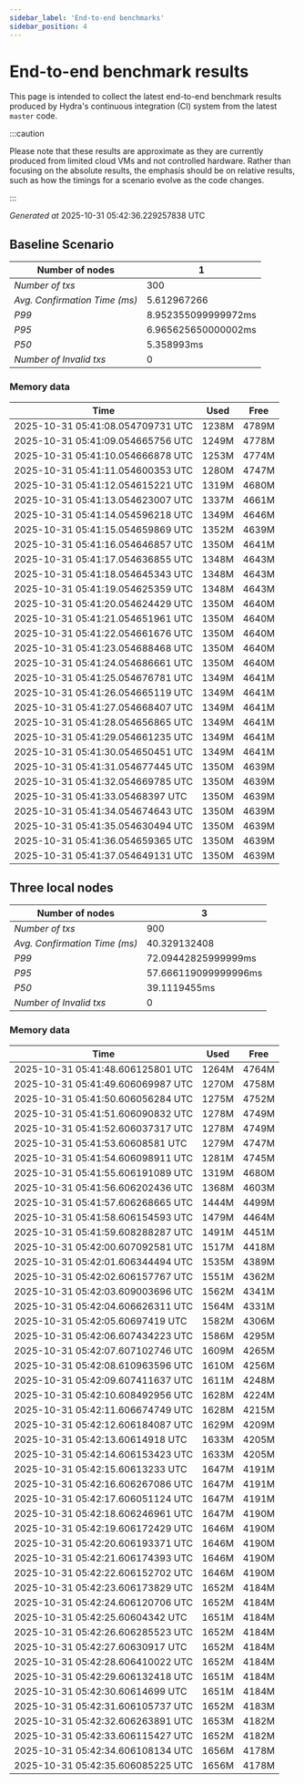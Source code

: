 ```yaml
--- 
sidebar_label: 'End-to-end benchmarks' 
sidebar_position: 4 
--- 
```


# End-to-end benchmark results 

This page is intended to collect the latest end-to-end benchmark  results produced by Hydra's continuous integration (CI) system from  the latest `master` code.

:::caution

Please note that these results are approximate  as they are currently produced from limited cloud VMs and not controlled hardware.  Rather than focusing on the absolute results,   the emphasis should be on relative results,  such as how the timings for a scenario evolve as the code changes.

:::

_Generated at_  2025-10-31 05:42:36.229257838 UTC


## Baseline Scenario



| Number of nodes |  1 | 
| -- | -- |
| _Number of txs_ | 300 |
| _Avg. Confirmation Time (ms)_ | 5.612967266 |
| _P99_ | 8.952355099999972ms |
| _P95_ | 6.965625650000002ms |
| _P50_ | 5.358993ms |
| _Number of Invalid txs_ | 0 |
      

### Memory data 

 | Time | Used | Free | 
|------------------------------------|------|------|
 | 2025-10-31 05:41:08.054709731 UTC | 1238M | 4789M | 
 | 2025-10-31 05:41:09.054665756 UTC | 1249M | 4778M | 
 | 2025-10-31 05:41:10.054666878 UTC | 1253M | 4774M | 
 | 2025-10-31 05:41:11.054600353 UTC | 1280M | 4747M | 
 | 2025-10-31 05:41:12.054615221 UTC | 1319M | 4680M | 
 | 2025-10-31 05:41:13.054623007 UTC | 1337M | 4661M | 
 | 2025-10-31 05:41:14.054596218 UTC | 1349M | 4646M | 
 | 2025-10-31 05:41:15.054659869 UTC | 1352M | 4639M | 
 | 2025-10-31 05:41:16.054646857 UTC | 1350M | 4641M | 
 | 2025-10-31 05:41:17.054636855 UTC | 1348M | 4643M | 
 | 2025-10-31 05:41:18.054645343 UTC | 1348M | 4643M | 
 | 2025-10-31 05:41:19.054625359 UTC | 1348M | 4643M | 
 | 2025-10-31 05:41:20.054624429 UTC | 1350M | 4640M | 
 | 2025-10-31 05:41:21.054651961 UTC | 1350M | 4640M | 
 | 2025-10-31 05:41:22.054661676 UTC | 1350M | 4640M | 
 | 2025-10-31 05:41:23.054688468 UTC | 1350M | 4640M | 
 | 2025-10-31 05:41:24.054686661 UTC | 1350M | 4640M | 
 | 2025-10-31 05:41:25.054676781 UTC | 1349M | 4641M | 
 | 2025-10-31 05:41:26.054665119 UTC | 1349M | 4641M | 
 | 2025-10-31 05:41:27.054668407 UTC | 1349M | 4641M | 
 | 2025-10-31 05:41:28.054656865 UTC | 1349M | 4641M | 
 | 2025-10-31 05:41:29.054661235 UTC | 1349M | 4641M | 
 | 2025-10-31 05:41:30.054650451 UTC | 1349M | 4641M | 
 | 2025-10-31 05:41:31.054677445 UTC | 1350M | 4639M | 
 | 2025-10-31 05:41:32.054669785 UTC | 1350M | 4639M | 
 | 2025-10-31 05:41:33.05468397 UTC | 1350M | 4639M | 
 | 2025-10-31 05:41:34.054674643 UTC | 1350M | 4639M | 
 | 2025-10-31 05:41:35.054630494 UTC | 1350M | 4639M | 
 | 2025-10-31 05:41:36.054659365 UTC | 1350M | 4639M | 
 | 2025-10-31 05:41:37.054649131 UTC | 1350M | 4639M | 


## Three local nodes



| Number of nodes |  3 | 
| -- | -- |
| _Number of txs_ | 900 |
| _Avg. Confirmation Time (ms)_ | 40.329132408 |
| _P99_ | 72.09442825999999ms |
| _P95_ | 57.666119099999996ms |
| _P50_ | 39.1119455ms |
| _Number of Invalid txs_ | 0 |
      

### Memory data 

 | Time | Used | Free | 
|------------------------------------|------|------|
 | 2025-10-31 05:41:48.606125801 UTC | 1264M | 4764M | 
 | 2025-10-31 05:41:49.606069987 UTC | 1270M | 4758M | 
 | 2025-10-31 05:41:50.606056284 UTC | 1275M | 4752M | 
 | 2025-10-31 05:41:51.606090832 UTC | 1278M | 4749M | 
 | 2025-10-31 05:41:52.606037317 UTC | 1278M | 4749M | 
 | 2025-10-31 05:41:53.60608581 UTC | 1279M | 4747M | 
 | 2025-10-31 05:41:54.606098911 UTC | 1281M | 4745M | 
 | 2025-10-31 05:41:55.606191089 UTC | 1319M | 4680M | 
 | 2025-10-31 05:41:56.606202436 UTC | 1368M | 4603M | 
 | 2025-10-31 05:41:57.606268665 UTC | 1444M | 4499M | 
 | 2025-10-31 05:41:58.606154593 UTC | 1479M | 4464M | 
 | 2025-10-31 05:41:59.608288287 UTC | 1491M | 4451M | 
 | 2025-10-31 05:42:00.607092581 UTC | 1517M | 4418M | 
 | 2025-10-31 05:42:01.606344494 UTC | 1535M | 4389M | 
 | 2025-10-31 05:42:02.606157767 UTC | 1551M | 4362M | 
 | 2025-10-31 05:42:03.609003696 UTC | 1562M | 4341M | 
 | 2025-10-31 05:42:04.606626311 UTC | 1564M | 4331M | 
 | 2025-10-31 05:42:05.60697419 UTC | 1582M | 4306M | 
 | 2025-10-31 05:42:06.607434223 UTC | 1586M | 4295M | 
 | 2025-10-31 05:42:07.607102746 UTC | 1609M | 4265M | 
 | 2025-10-31 05:42:08.610963596 UTC | 1610M | 4256M | 
 | 2025-10-31 05:42:09.607411637 UTC | 1611M | 4248M | 
 | 2025-10-31 05:42:10.608492956 UTC | 1628M | 4224M | 
 | 2025-10-31 05:42:11.606674749 UTC | 1628M | 4215M | 
 | 2025-10-31 05:42:12.606184087 UTC | 1629M | 4209M | 
 | 2025-10-31 05:42:13.60614918 UTC | 1633M | 4205M | 
 | 2025-10-31 05:42:14.606153423 UTC | 1633M | 4205M | 
 | 2025-10-31 05:42:15.60613233 UTC | 1647M | 4191M | 
 | 2025-10-31 05:42:16.606267086 UTC | 1647M | 4191M | 
 | 2025-10-31 05:42:17.606051124 UTC | 1647M | 4191M | 
 | 2025-10-31 05:42:18.606246961 UTC | 1647M | 4190M | 
 | 2025-10-31 05:42:19.606172429 UTC | 1646M | 4190M | 
 | 2025-10-31 05:42:20.606193371 UTC | 1646M | 4190M | 
 | 2025-10-31 05:42:21.606174393 UTC | 1646M | 4190M | 
 | 2025-10-31 05:42:22.606152702 UTC | 1646M | 4190M | 
 | 2025-10-31 05:42:23.606173829 UTC | 1652M | 4184M | 
 | 2025-10-31 05:42:24.606120706 UTC | 1652M | 4184M | 
 | 2025-10-31 05:42:25.60604342 UTC | 1651M | 4184M | 
 | 2025-10-31 05:42:26.606285523 UTC | 1652M | 4184M | 
 | 2025-10-31 05:42:27.60630917 UTC | 1652M | 4184M | 
 | 2025-10-31 05:42:28.606410022 UTC | 1652M | 4184M | 
 | 2025-10-31 05:42:29.606132418 UTC | 1651M | 4184M | 
 | 2025-10-31 05:42:30.60614699 UTC | 1651M | 4184M | 
 | 2025-10-31 05:42:31.606105737 UTC | 1652M | 4183M | 
 | 2025-10-31 05:42:32.606263891 UTC | 1653M | 4182M | 
 | 2025-10-31 05:42:33.606115427 UTC | 1652M | 4182M | 
 | 2025-10-31 05:42:34.606108134 UTC | 1656M | 4178M | 
 | 2025-10-31 05:42:35.606085225 UTC | 1656M | 4178M | 

